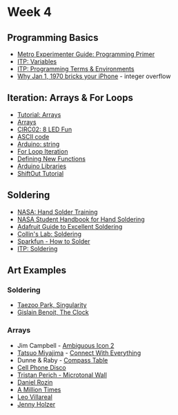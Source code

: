# Week 4

## Programming Basics

* [Metro Experimenter Guide: Programming Primer](https://learn.adafruit.com/experimenters-guide-for-metro?view=all#programming-primer-2)
* [ITP: Variables](https://itp.nyu.edu/physcomp/lessons/programming/variables/)
* [ITP: Programming Terms & Environments](https://itp.nyu.edu/physcomp/lessons/programming/programming-terms-and-programming-environments/)
* [Why Jan 1, 1970 bricks your iPhone](https://www.youtube.com/watch?v=MVI87HzfskQ) - integer overflow

## Iteration: Arrays & For Loops

* [Tutorial: Arrays](https://www.arduino.cc/en/Tutorial/Arrays)
* [Arrays](https://vimeo.com/101360989)
* [CIRC02: 8 LED Fun](https://learn.adafruit.com/experimenters-guide-for-metro/circ02-intro)
* [ASCII code](https://www.ascii-code.com/)
* [Arduino: string](https://www.arduino.cc/reference/en/language/variables/data-types/string/)
* [For Loop Iteration](https://www.arduino.cc/en/Tutorial/ForLoopIteration)
* [Defining New Functions](https://www.arduino.cc/en/Reference/FunctionDeclaration)
* [Arduino Libraries](https://learn.adafruit.com/adafruit-all-about-arduino-libraries-install-use/)
* [ShiftOut Tutorial](https://www.arduino.cc/en/Tutorial/ShiftOut)

## Soldering

* [NASA: Hand Solder Training](http://www.sal.wisc.edu/docs/Soldering%20Basics.pdf)
* [NASA Student Handbook for Hand Soldering](https://protostack.com.au/download/NASA%20Student%20Handbook%20for%20Hand%20Soldering.pdf)
* [Adafruit Guide to Excellent Soldering](https://learn.adafruit.com/adafruit-guide-excellent-soldering/tools)
* [Collin's Lab: Soldering](https://learn.adafruit.com/collins-lab-soldering)
* [Sparkfun - How to Solder](https://learn.sparkfun.com/tutorials/how-to-solder-through-hole-soldering)
* [ITP: Soldering](https://itp.nyu.edu/physcomp/labs/labs-electronics/soldering/)

## Art Examples

### Soldering

* [Taezoo Park, Singularity](http://www.taezoo.com/small#/singularity/)
* [Gislain Benoit, The Clock](https://makezine.com/2015/01/30/masterpiece-of-soldering-you-wont-believe-this-handmade-electronic-clock/)

### Arrays

* Jim Campbell - [Ambiguous Icon 2](http://www.jimcampbell.tv/portfolio/low_resolution_works/ambiguous_icon_2_fight/)
* [Tatsuo Miyajima](http://tatsuomiyajima.com/category/work-projects/) - [Connect With Everything](https://www.youtube.com/watch?v=5LFzXwWzVjY)
* Dunne & Raby - [Compass Table](http://www.dunneandraby.co.uk/content/books/90/0)
* [Cell Phone Disco](http://www.cellphonedisco.org/)
* [Tristan Perich - Microtonal Wall](https://www.youtube.com/watch?v=MJSgaEaZytg)
* [Daniel Rozin](https://vimeo.com/search?q=rozin+mirror)
* [A Million Times](http://www.humanssince1982.com/a-million-times)
* [Leo Villareal](https://www.youtube.com/watch?v=HplsGiSmnJI)
* [Jenny Holzer](http://projects.jennyholzer.com/LEDs)

